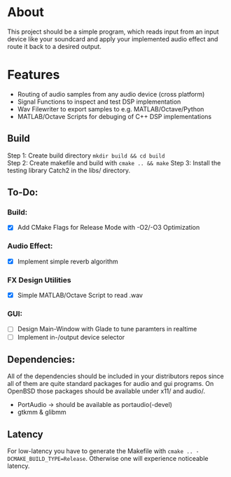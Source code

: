 # About  
This project should be a simple program, which reads input from an input device like your soundcard and apply your implemented audio effect and route it back to a desired output. 

# Features
- Routing of audio samples from any audio device (cross platform)
- Signal Functions to inspect and test DSP implementation
- Wav Filewriter to export samples to e.g. MATLAB/Octave/Python
- MATLAB/Octave Scripts for debuging of C++ DSP implementations

## Build
Step 1: Create build directory  ``mkdir build && cd build``  
Step 2: Create makefile and build with   ``cmake .. && make`` 
Step 3: Install the testing library Catch2 in the libs/ directory. 

## To-Do:
### Build:
 - [x] Add CMake Flags for Release Mode with -O2/-O3 Optimization  

### Audio Effect:
 - [x] Implement simple reverb algorithm

### FX Design Utilities
 - [x] Simple MATLAB/Octave Script to read .wav

### GUI: 
 - [ ] Design Main-Window with Glade to tune paramters in realtime
 - [ ] Implement in-/output device selector

## Dependencies:
All of the dependencies should be included in your distributors repos since all of them are quite standard packages for audio and gui programs. On OpenBSD those packages should be available under x11/ and audio/.
 - PortAudio -> should be available as portaudio(-devel)
 - gtkmm & glibmm 

 ## Latency
 For low-latency you have to generate the Makefile with ``cmake .. -DCMAKE_BUILD_TYPE=Release``. Otherwise one will experience noticeable latency.
 
